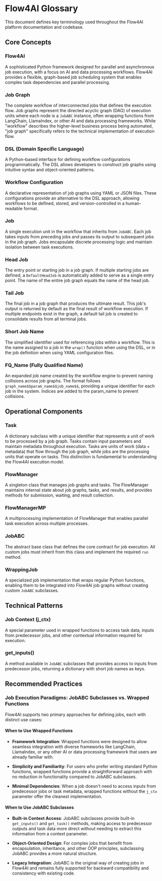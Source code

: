 # Flow4AI Glossary

This document defines key terminology used throughout the Flow4AI platform documentation and codebase.

## Core Concepts

### Flow4AI
A sophisticated Python framework designed for parallel and asynchronous job execution, with a focus on AI and data processing workflows. Flow4AI provides a flexible, graph-based job scheduling system that enables complex task dependencies and parallel processing.

### Job Graph
The complete workflow of interconnected jobs that defines the execution flow. Job graphs represent the directed acyclic graph (DAG) of execution units where each node is a `JobABC` instance, often wrapping functions from LangChain, LlamaIndex, or other AI and data processing frameworks. While "workflow" describes the higher-level business process being automated, "job graph" specifically refers to the technical implementation of execution flow.

### DSL (Domain Specific Language)
A Python-based interface for defining workflow configurations programmatically. The DSL allows developers to construct job graphs using intuitive syntax and object-oriented patterns.

### Workflow Configuration
A declarative representation of job graphs using YAML or JSON files. These configurations provide an alternative to the DSL approach, allowing workflows to be defined, stored, and version-controlled in a human-readable format.

### Job
A single execution unit in the workflow that inherits from `JobABC`. Each job takes inputs from preceding jobs and passes its output to subsequent jobs in the job graph. Jobs encapsulate discrete processing logic and maintain isolation between task executions.

### Head Job
The entry point or starting job in a job graph. If multiple starting jobs are defined, a `DefaultHeadJob` is automatically added to serve as a single entry point. The name of the entire job graph equals the name of the head job.

### Tail Job
The final job in a job graph that produces the ultimate result. This job's output is returned by default as the final result of workflow execution. If multiple endpoints exist in the graph, a default tail job is created to consolidate results from all terminal jobs.

### Short Job Name
The simplified identifier used for referencing jobs within a workflow. This is the name assigned to a job in the `wrap()` function when using the DSL, or in the job definition when using YAML configuration files.

### FQ_Name (Fully Qualified Name)
An expanded job name created by the workflow engine to prevent naming collisions across job graphs. The format follows `graph_name$$param_name$$job_name$$`, providing a unique identifier for each job in the system.  Indices are added to the param_name to prevent collisions.

## Operational Components

### Task
A dictionary subclass with a unique identifier that represents a unit of work to be processed by a job graph. Tasks contain input parameters and maintain metadata throughout execution. Tasks are units of work (data + metadata) that flow through the job graph, while jobs are the processing units that operate on tasks. This distinction is fundamental to understanding the Flow4AI execution model.

### FlowManager
A singleton class that manages job graphs and tasks. The FlowManager maintains internal state about job graphs, tasks, and results, and provides methods for submission, waiting, and result collection.

### FlowManagerMP
A multiprocessing implementation of FlowManager that enables parallel task execution across multiple processes.

### JobABC
The abstract base class that defines the core contract for job execution. All custom jobs must inherit from this class and implement the required `run` method.

### WrappingJob
A specialized job implementation that wraps regular Python functions, enabling them to be integrated into Flow4AI job graphs without creating custom `JobABC` subclasses.

## Technical Patterns

### Job Context (j_ctx)
A special parameter used in wrapped functions to access task data, inputs from predecessor jobs, and other contextual information required for execution.

### get_inputs()
A method available in `JobABC` subclasses that provides access to inputs from predecessor jobs, returning a dictionary with short job names as keys.

## Recommended Practices

### Job Execution Paradigms: JobABC Subclasses vs. Wrapped Functions

Flow4AI supports two primary approaches for defining jobs, each with distinct use cases:

#### When to Use Wrapped Functions

- **Framework Integration**: Wrapped functions were designed to allow seamless integration with diverse frameworks like LangChain, LlamaIndex, or any other AI or data processing framework that users are already familiar with.

- **Simplicity and Familiarity**: For users who prefer writing standard Python functions, wrapped functions provide a straightforward approach with no reduction in functionality compared to JobABC subclasses.

- **Minimal Dependencies**: When a job doesn't need to access inputs from predecessor jobs or task metadata, wrapped functions without the `j_ctx` parameter offer the cleanest implementation.

#### When to Use JobABC Subclasses

- **Built-in Context Access**: JobABC subclasses provide built-in `get_inputs()` and `get_task()` methods, making access to predecessor outputs and task data more direct without needing to extract this information from a context parameter.

- **Object-Oriented Design**: For complex jobs that benefit from encapsulation, inheritance, and other OOP principles, subclassing JobABC provides a more natural structure.

- **Legacy Integration**: JobABC is the original way of creating jobs in Flow4AI and remains fully supported for backward compatibility and consistency with existing code.

